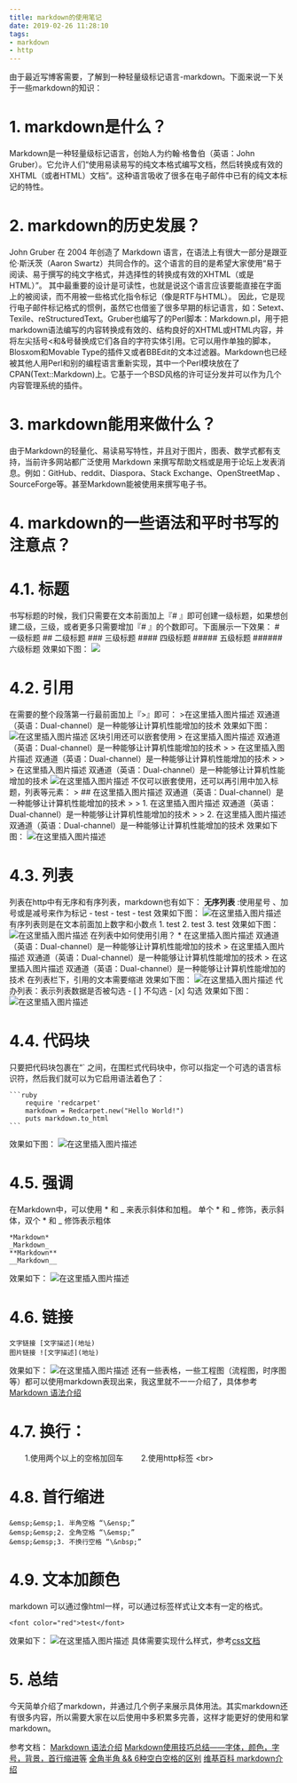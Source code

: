 ```yaml
---
title: markdown的使用笔记
date: 2019-02-26 11:28:10
tags:
- markdown
- http
---
```

由于最近写博客需要，了解到一种轻量级标记语言-markdown。下面来说一下关于一些markdown的知识：
# 1. markdown是什么？
Markdown是一种轻量级标记语言，创始人为约翰·格鲁伯（英语：John Gruber）。它允许人们“使用易读易写的纯文本格式编写文档，然后转换成有效的XHTML（或者HTML）文档”。这种语言吸收了很多在电子邮件中已有的纯文本标记的特性。
# 2. markdown的历史发展？
John Gruber 在 2004 年创造了 Markdown 语言，在语法上有很大一部分是跟亚伦·斯沃茨（Aaron Swartz）共同合作的。这个语言的目的是希望大家使用“易于阅读、易于撰写的纯文字格式，并选择性的转换成有效的XHTML（或是HTML）”。 其中最重要的设计是可读性，也就是说这个语言应该要能直接在字面上的被阅读，而不用被一些格式化指令标记（像是RTF与HTML）。 因此，它是现行电子邮件标记格式的惯例，虽然它也借鉴了很多早期的标记语言，如：Setext、Texile、reStructuredText。Gruber也编写了的Perl脚本：Markdown.pl，用于把markdown语法编写的内容转换成有效的、结构良好的XHTML或HTML内容，并将左尖括号<和&号替换成它们各自的字符实体引用。它可以用作单独的脚本，Blosxom和Movable Type的插件又或者BBEdit的文本过滤器。Markdown也已经被其他人用Perl和别的编程语言重新实现，其中一个Perl模块放在了CPAN(Text::Markdown)上。它基于一个BSD风格的许可证分发并可以作为几个内容管理系统的插件。
# 3. markdown能用来做什么？
由于Markdown的轻量化、易读易写特性，并且对于图片，图表、数学式都有支持，当前许多网站都广泛使用 Markdown 来撰写帮助文档或是用于论坛上发表消息。例如：GitHub、reddit、Diaspora、Stack Exchange、OpenStreetMap 、SourceForge等。甚至Markdown能被使用来撰写电子书。
# 4. markdown的一些语法和平时书写的注意点？
# 4.1. 标题
书写标题的时候，我们只需要在文本前面加上『# 』即可创建一级标题，如果想创建二级，三级，或者更多只需要增加『# 』的个数即可。下面展示一下效果：
		# 一级标题
		## 二级标题
		### 三级标题
		#### 四级标题
		##### 五级标题
		###### 六级标题
效果如下图：
![](https://img.mupaie.com/20190226100452277.png)
# 4.2. 引用

在需要的整个段落第一行最前面加上『>』即可：
	>在这里插入图片描述 双通道（英语：Dual-channel）是一种能够让计算机性能增加的技术
	效果如下图：
	![在这里插入图片描述](https://img.mupaie.com/20190226101026545.png)
区块引用还可以嵌套使用
	>  在这里插入图片描述 双通道（英语：Dual-channel）是一种能够让计算机性能增加的技术
	>  > 在这里插入图片描述 双通道（英语：Dual-channel）是一种能够让计算机性能增加的技术
	>  > > 在这里插入图片描述 双通道（英语：Dual-channel）是一种能够让计算机性能增加的技术
	![在这里插入图片描述](https://img.mupaie.com/20190226101213185.png)
	不仅可以嵌套使用，还可以再引用中加入标题，列表等元素：
	>  ## 在这里插入图片描述 双通道（英语：Dual-channel）是一种能够让计算机性能增加的技术
	>  > 1. 在这里插入图片描述 双通道（英语：Dual-channel）是一种能够让计算机性能增加的技术
	>  > 2.  在这里插入图片描述 双通道（英语：Dual-channel）是一种能够让计算机性能增加的技术
	效果如下图：
	![在这里插入图片描述](https://img.mupaie.com/20190226101413977.png)
# 4.3. 列表
列表在http中有无序和有序列表，markdown也有如下：
 __无序列表__ :使用星号 、加号或是减号来作为标记
	- test
	- test
	- test
效果如下图：
![在这里插入图片描述](https://img.mupaie.com/20190226102026437.png)
有序列表则是在文本前面加上数字和小数点
	1. test
	2. test
	3. test
效果如下图：
![在这里插入图片描述](https://img.mupaie.com/20190226102236789.png)
在列表中如何使用引用？
	*  在这里插入图片描述 双通道（英语：Dual-channel）是一种能够让计算机性能增加的技术
		> 在这里插入图片描述 双通道（英语：Dual-channel）是一种能够让计算机性能增加的技术
		> 在这里插入图片描述 双通道（英语：Dual-channel）是一种能够让计算机性能增加的技术
在列表栏下，引用的文本需要缩进
效果如下图：
![在这里插入图片描述](https://img.mupaie.com/20190226102633553.png)
代办列表：表示列表数据是否被勾选
	- [ ] 不勾选
	- [x] 勾选
效果如下图：
![在这里插入图片描述](https://img.mupaie.com/20190226102826784.png)
# 4.4. 代码块
只要把代码块包裹在“` 之间，在围栏式代码块中，你可以指定一个可选的语言标识符，然后我们就可以为它启用语法着色了：

	```ruby
		require 'redcarpet'
		markdown = Redcarpet.new("Hello World!")
		puts markdown.to_html
	```

效果如下图：
	![在这里插入图片描述](https://img.mupaie.com/20190226103542307.png)
# 4.5. 强调
在Markdown中，可以使用 * 和  _  来表示斜体和加粗。
单个 * 和 _ 修饰，表示斜体，双个 * 和 _ 修饰表示粗体

	*Markdown*
	_Markdown_
	**Markdown**
	__Markdown__
效果如下：
![在这里插入图片描述](https://img.mupaie.com/20190226104023173.png)
# 4.6. 链接

	文字链接 [文字描述](地址)
	图片链接 ![文字描述](地址)
效果如下：
![在这里插入图片描述](https://img.mupaie.com/20190226104232855.png)
还有一些表格，一些工程图（流程图，时序图等）都可以使用markdown表现出来，我这里就不一一介绍了，具体参考[Markdown 语法介绍](https://coding.net/help/doc/project/markdown.html#i-6)
# 4.7. 换行：
&emsp;&emsp;1.使用两个以上的空格加回车
&emsp;&emsp;2.使用http标签 \<br>
# 4.8. 首行缩进
	&emsp;&emsp;1. 半角空格 “\&ensp;”
	&emsp;&emsp;2. 全角空格 “\&emsp;”
	&emsp;&emsp;3. 不换行空格 “\&nbsp;”
# 4.9. 文本加颜色
markdown 可以通过像html一样，可以通过标签样式让文本有一定的格式。

	<font color="red">test</font>

效果如下：
![在这里插入图片描述](https://img.mupaie.com/20190226111339130.png)
具体需要实现什么样式，参考[css文档](http://www.runoob.com/css/css-text.html)

# 5. 总结
今天简单介绍了markdown，并通过几个例子来展示具体用法。其实markdown还有很多内容，所以需要大家在以后使用中多积累多完善，这样才能更好的使用和掌markdown。

参考文档：
[Markdown 语法介绍](https://coding.net/help/doc/project/markdown.html#i-6)
[Markdown使用技巧总结——字体，颜色，字号，背景，首行缩进等](https://blog.csdn.net/u010177286/article/details/50358720)
[全角半角 && 6种空白空格的区别](https://blog.csdn.net/bao19901210/article/details/54625703)
[维基百科 markdown介绍](https://zh.wikipedia.org/wiki/Markdown)



